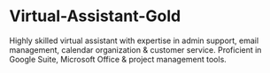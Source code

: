 # Virtual-Assistant-Gold
Highly skilled virtual assistant with expertise in admin support, email management, calendar organization &amp; customer service. Proficient in Google Suite, Microsoft Office &amp; project management tools.
